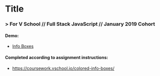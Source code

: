# Title
### > For V School // Full Stack JavaScript // January 2019 Cohort

#### Demo:
- <a href="http://yw-colored-info-boxes.surge.sh" target="_blank">Info Boxes</a>

#### Completed according to assignment instructions: 
- https://coursework.vschool.io/colored-info-boxes/
